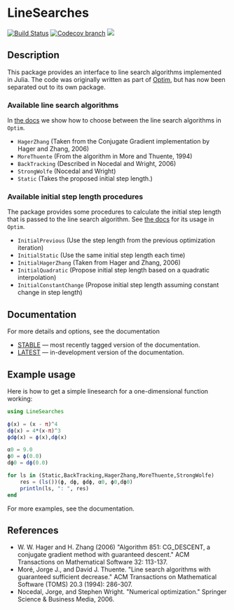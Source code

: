 # LineSearches

[![Build Status](https://travis-ci.org/JuliaNLSolvers/LineSearches.jl.svg?branch=master)](https://travis-ci.org/JuliaNLSolvers/LineSearches.jl)
[![Codecov branch](https://img.shields.io/codecov/c/github/JuliaNLSolvers/LineSearches.jl/master.svg?maxAge=2592000)](https://codecov.io/gh/JuliaNLSolvers/LineSearches.jl)
[![][docs-stable-img]][docs-stable-url]

## Description
This package provides an interface to line search algorithms implemented in Julia.
The code was originally written as part of [Optim](https://github.com/JuliaNLSolvers/Optim.jl),
but has now been separated out to its own package.

### Available line search algorithms
In [the docs](https://julianlsolvers.github.io/LineSearches.jl/latest/examples/generated/optim_linesearch.html) we show how to choose between the line search algorithms
in `Optim`.
* `HagerZhang` (Taken from the Conjugate Gradient implementation
  by Hager and Zhang, 2006)
* `MoreThuente` (From the algorithm in More and Thuente, 1994)
* `BackTracking` (Described in Nocedal and Wright, 2006)
* `StrongWolfe` (Nocedal and Wright)
* `Static` (Takes the proposed initial step length.)

### Available initial step length procedures
The package provides some procedures to calculate the initial step
length that is passed to the line search algorithm. See [the docs](https://julianlsolvers.github.io/LineSearches.jl/latest/examples/generated/optim_initialstep.html) for
its usage in `Optim`.
* `InitialPrevious` (Use the step length from the previous
  optimization iteration)
* `InitialStatic` (Use the same initial step length each time)
* `InitialHagerZhang` (Taken from Hager and Zhang, 2006)
* `InitialQuadratic` (Propose initial step length based on a quadratic
  interpolation)
* `InitialConstantChange` (Propose initial step length assuming
  constant change in step length)


## Documentation
For more details and options, see the documentation
- [STABLE][docs-stable-url] — most recently tagged version of the documentation.
- [LATEST][docs-latest-url] — in-development version of the documentation.

## Example usage
Here is how to get a simple linesearch for a one-dimensional function working:
```julia
using LineSearches

ϕ(x) = (x - π)^4
dϕ(x) = 4*(x-π)^3
ϕdϕ(x) = ϕ(x),dϕ(x)

α0 = 9.0
ϕ0 = ϕ(0.0)
dϕ0 = dϕ(0.0)

for ls in (Static,BackTracking,HagerZhang,MoreThuente,StrongWolfe)
    res = (ls())(ϕ, dϕ, ϕdϕ, α0, ϕ0,dϕ0)
    println(ls, ": ", res)
end
```
For more examples, see the documentation.

## References
- W. W. Hager and H. Zhang (2006) "Algorithm 851: CG_DESCENT, a conjugate gradient method with guaranteed descent." ACM Transactions on Mathematical Software 32: 113-137.
- Moré, Jorge J., and David J. Thuente. "Line search algorithms with guaranteed sufficient decrease." ACM Transactions on Mathematical Software (TOMS) 20.3 (1994): 286-307.
- Nocedal, Jorge, and Stephen Wright. "Numerical optimization." Springer Science & Business Media, 2006.


[docs-latest-img]: https://img.shields.io/badge/docs-latest-blue.svg
[docs-latest-url]: https://julianlsolvers.github.io/LineSearches.jl/latest

[docs-stable-img]: https://img.shields.io/badge/docs-stable-blue.svg
[docs-stable-url]: https://julianlsolvers.github.io/LineSearches.jl/stable
